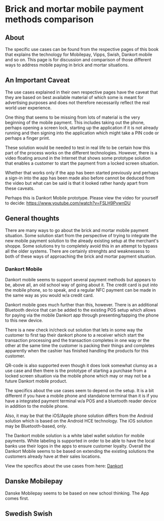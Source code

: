 # Brick and mortar mobile payment methods comparison

## About

The specific use cases can be found from the respective pages of this book that explains the technology for Mobilepay, Vipps, Swish, Dankort mobile and so on. This page is for discussion and comparison of those different ways to address mobile paying in brick and mortar situations. 

## An Important Caveat

The use cases explained in their own respective pages have the caveat that they are based on best available material of which some is meant for advertising purposes and does not therefore necessarily reflect the real world user experience.

One thing that seems to be missing from lots of material is the very beginning of the mobile payment. This includes taking out the phone, perhaps opening a screen lock, starting up the application if it is not already running and then signing into the application which might take a PIN code or perhaps a finger print.

These solution would be needed to test in real life to be certain how this part of the process works on the different technologies. However, there is a video floating around in the Internet that shows some prototype solution that enables a customer to start the payment from a locked screen situation.

Whether that works only if the app has been started previously and perhaps a sign-in into the app has been made also before cannot be deduced from the video but what can be said is that it looked rather handy apart from these caveats.

Perhaps this is Dankort Mobile prototype. Please view the video for yourself to decide: https://www.youtube.com/watch?v=FSLH9PvwnDU

## General thoughts

There are many ways to go about the brick and mortar mobile payment situation. Some solution start from the perspective of trying to integrate the new mobile payment solution to the already existing setup at the merchant's shoppe. Some solutions try to completely avoid this in an attempt to bypass all the older systems. There are certainly strenghts and weaknessess to both of these ways of approaching the brick and mortar payment situation.

### Dankort Mobile

Dankort mobile seems to support several payment methods but appears to be, above all, an old school way of going about it. The credit card is put into the mobile phone, so to speak, and a regular NFC payment can be made in the same way as you would w/a credit card.

Dankort mobile goes much further than this, however. There is an additional Bluetooth device that can be added to the existing POS setup which allows for paying via the mobile Dankort app through presenting/tapping the phone to this new device.

There is a new check in/check out solution that lets in some way the customer to first tap their dankort phone to a receiver which start the transaction processing and the transaction completes in one way or the other at the same time the customer is packing their things and completes apparently when the cashier has finished handling the products for this customer.

QR-code is also supported even though it does look somewhat clumsy as a use case and then there is the prototype of starting a purchase from a locked screen situation via the mobile phone which may or may not be a future Dankort mobile product.

The specifics about the use cases seem to depend on the setup. It is a bit different if you have a mobile phone and standalone terminal than it is if you have a integrated payment terminal w/a POS and a bluetooth reader device in addition to the mobile phone.

Also, it may be that the iOS/Apple phone solution differs from the Android solution which is based on the Android HCE technology. The iOS solution may be Bluetooth-based, only.

The Dankort mobile solution is a white label wallet solution for mobile payments. White labeling is supported in order to be able to have the local banks use their logos in the apps to ensure customer loyalty. Overall the Dankort Mobile seems to be based on extending the existing solutions the customers already have at their sales locations.

View the specifics about the use cases from here: [Dankort](../dankort/dankortmobil/README.md)

## Danske Mobilepay

Danske Mobilepay seems to be based on new school thinking. The App comes first.



## Swedish Swish




